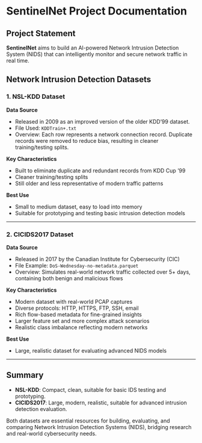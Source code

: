 # SentinelNet Project Documentation

## Project Statement

**SentinelNet** aims to build an AI-powered Network Intrusion Detection System (NIDS) that can intelligently monitor and secure network traffic in real time.  
## Network Intrusion Detection Datasets

### 1. NSL-KDD Dataset

**Data Source**  
- Released in 2009 as an improved version of the older KDD’99 dataset.  
- File Used: `KDDTrain+.txt`  
- Overview: Each row represents a network connection record. Duplicate records were removed to reduce bias, resulting in cleaner training/testing splits.

**Key Characteristics**  
- Built to eliminate duplicate and redundant records from KDD Cup ’99  
- Cleaner training/testing splits  
- Still older and less representative of modern traffic patterns  


**Best Use**  
- Small to medium dataset, easy to load into memory  
- Suitable for prototyping and testing basic intrusion detection models  

-----------------------------------------------------------------------------------------------
### 2. CICIDS2017 Dataset

**Data Source**  
- Released in 2017 by the Canadian Institute for Cybersecurity (CIC)  
- File Example: `DoS-Wednesday-no-metadata.parquet`  
- Overview: Simulates real-world network traffic collected over 5+ days, containing both benign and malicious flows

**Key Characteristics**  
- Modern dataset with real-world PCAP captures  
- Diverse protocols: HTTP, HTTPS, FTP, SSH, email  
- Rich flow-based metadata for fine-grained insights  
- Larger feature set and more complex attack scenarios  
- Realistic class imbalance reflecting modern networks  

**Best Use**  
- Large, realistic dataset for evaluating advanced NIDS models  
---------------------------------------------------------------------------------------------
## Summary

- **NSL-KDD**: Compact, clean, suitable for basic IDS testing and prototyping.  
- **CICIDS2017**: Large, modern, realistic, suitable for advanced intrusion detection evaluation.  

Both datasets are essential resources for building, evaluating, and comparing Network Intrusion Detection Systems (NIDS), bridging research and real-world cybersecurity needs.
